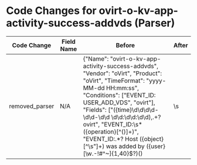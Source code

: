 # Code Changes for ovirt-o-kv-app-activity-success-addvds (Parser)

| Code Change | Field Name | Before | After |
|-------------|------------|--------|-------|
| removed_parser | N/A | {"Name": "ovirt-o-kv-app-activity-success-addvds", "Vendor": "oVirt", "Product": "oVirt", "TimeFormat": "yyyy-MM-dd HH:mm:ss", "Conditions": ["EVENT_ID: USER_ADD_VDS", "ovirt"], "Fields": ["({time}\d\d\d\d-\d\d-\d\d \d\d:\d\d:\d\d),.+?ovirt", "EVENT_ID:\s*({operation}[^\(\)]+)", "EVENT_ID:.*? Host ({object}[^\s\"]+) was added by ({user}[\w\.\-\!\#\^\~]{1,40}\$?)(\)|\s|\.\s|\.$)", "({app}ovirt)"], "ParserVersion": "v1.0.0"} | N/A |